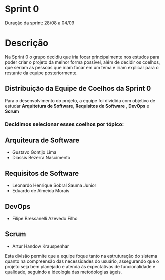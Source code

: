 # Sprint 0
Duração da sprint: 28/08 a 04/09

# Descrição
Na Sprint 0 o grupo decidiu que iria focar principalmente nos estudos para poder criar o projeto da melhor forma possível, além de decidir os coelhos, que seriam as pessoas que iriam focar em um tema e iriam explicar para o restante da equipe posteriormente.

## Distribuição da Equipe de Coelhos da Sprint 0
Para o desenvolvimento do projeto, a equipe foi dividida com objetivo de estudar **Arquitetura de Software**, **Requisitos de Software** , **DevOps** e **Scrum**

### Decidimos selecionar esses coelhos por tópico: 

## Arquiteura de  Software
- Gustavo Gontijo Lima
- Diassis Bezerra Nascimento

## Requisitos de Software
- Leonardo Henrique Sobral Sauma Junior
- Eduardo de Almeida Morais

## DevOps
- Filipe Bressanelli Azevedo Filho

## Scrum
- Artur Handow Krauspenhar


Esta divisão permite que a equipe foque tanto na estruturação do sistema quanto na compreensão das necessidades do usuário, assegurando que o projeto seja bem planejado e atenda às expectativas de funcionalidade e qualidade, seguindo a ideologia das metodologias ágeis.

